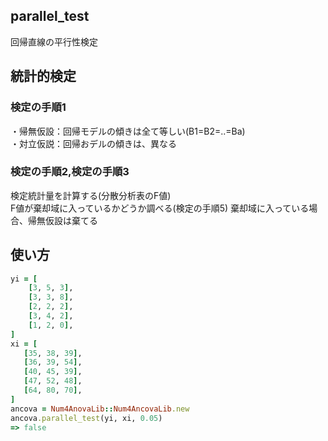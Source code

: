 parallel_test
-------------
回帰直線の平行性検定

## 統計的検定
### 検定の手順1

・帰無仮設：回帰モデルの傾きは全て等しい(B1=B2=..=Ba)  
・対立仮説：回帰おデルの傾きは、異なる

### 検定の手順2,検定の手順3

検定統計量を計算する(分散分析表のF値)  
F値が棄却域に入っているかどうか調べる(検定の手順5)
棄却域に入っている場合、帰無仮設は棄てる

## 使い方

```ruby
yi = [
    [3, 5, 3],
    [3, 3, 8],
    [2, 2, 2],
    [3, 4, 2],
    [1, 2, 0],
]
xi = [
   [35, 38, 39],
   [36, 39, 54],
   [40, 45, 39],
   [47, 52, 48],
   [64, 80, 70],
]
ancova = Num4AnovaLib::Num4AncovaLib.new
ancova.parallel_test(yi, xi, 0.05)
=> false
```


